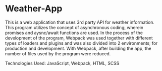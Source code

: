 # Weather-App

This is a web application that uses 3rd party API for weather information. This program utilizes the concept of asynchronous coding, wherein promises and aysnc/await functions
are used. In the process of the development of the program, Webpack was used together with different types of loaders and plugins and was also divided into 2 environments; for 
production and development. With Webpack, after building the app, the number of files used by the program were reduced.

Technologies Used: JavaScript, Webpack, HTML, SCSS
